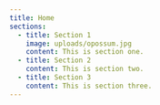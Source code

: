 ```yaml
---
title: Home
sections:
  - title: Section 1
    image: uploads/opossum.jpg
    content: This is section one.
  - title: Section 2
    content: This is section two.
  - title: Section 3
    content: This is section three.
---
```

